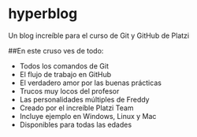 # hyperblog
Un blog increíble para el curso de Git y GitHub de Platzi 

##En este cruso ves de todo: 
* Todos los comandos de Git
* El flujo de trabajo en GitHub 
* El verdadero amor por las buenas prácticas 
* Trucos muy locos del profesor
* Las personalidades múltiples de Freddy
* Creado por el increíble Platzi Team 
* Incluye ejemplo en Windows, Linux y Mac
* Disponibles para todas las edades